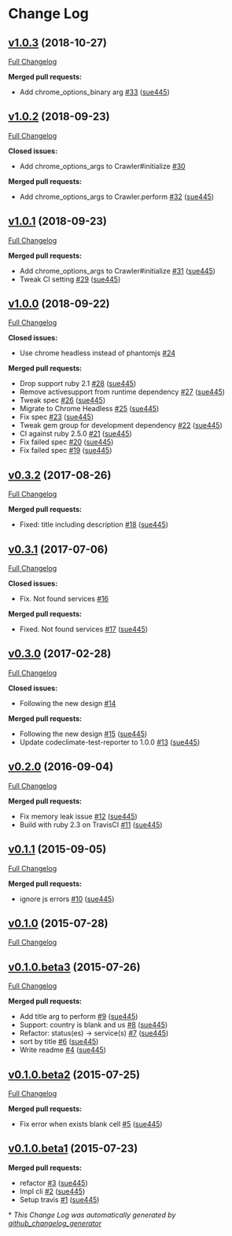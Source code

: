 # Change Log

## [v1.0.3](https://github.com/sue445/apple_system_status/tree/v1.0.3) (2018-10-27)
[Full Changelog](https://github.com/sue445/apple_system_status/compare/v1.0.2...v1.0.3)

**Merged pull requests:**

- Add chrome\_options\_binary arg [\#33](https://github.com/sue445/apple_system_status/pull/33) ([sue445](https://github.com/sue445))

## [v1.0.2](https://github.com/sue445/apple_system_status/tree/v1.0.2) (2018-09-23)
[Full Changelog](https://github.com/sue445/apple_system_status/compare/v1.0.1...v1.0.2)

**Closed issues:**

- Add chrome\_options\_args to Crawler\#initialize [\#30](https://github.com/sue445/apple_system_status/issues/30)

**Merged pull requests:**

- Add chrome\_options\_args to Crawler.perform [\#32](https://github.com/sue445/apple_system_status/pull/32) ([sue445](https://github.com/sue445))

## [v1.0.1](https://github.com/sue445/apple_system_status/tree/v1.0.1) (2018-09-23)
[Full Changelog](https://github.com/sue445/apple_system_status/compare/v1.0.0...v1.0.1)

**Merged pull requests:**

- Add chrome\_options\_args to Crawler\#initialize [\#31](https://github.com/sue445/apple_system_status/pull/31) ([sue445](https://github.com/sue445))
- Tweak CI setting [\#29](https://github.com/sue445/apple_system_status/pull/29) ([sue445](https://github.com/sue445))

## [v1.0.0](https://github.com/sue445/apple_system_status/tree/v1.0.0) (2018-09-22)
[Full Changelog](https://github.com/sue445/apple_system_status/compare/v0.3.2...v1.0.0)

**Closed issues:**

- Use chrome headless instead of phantomjs [\#24](https://github.com/sue445/apple_system_status/issues/24)

**Merged pull requests:**

- Drop support ruby 2.1 [\#28](https://github.com/sue445/apple_system_status/pull/28) ([sue445](https://github.com/sue445))
- Remove activesupport from runtime dependency [\#27](https://github.com/sue445/apple_system_status/pull/27) ([sue445](https://github.com/sue445))
- Tweak spec [\#26](https://github.com/sue445/apple_system_status/pull/26) ([sue445](https://github.com/sue445))
- Migrate to Chrome Headless [\#25](https://github.com/sue445/apple_system_status/pull/25) ([sue445](https://github.com/sue445))
- Fix spec [\#23](https://github.com/sue445/apple_system_status/pull/23) ([sue445](https://github.com/sue445))
- Tweak gem group for development dependency [\#22](https://github.com/sue445/apple_system_status/pull/22) ([sue445](https://github.com/sue445))
- CI against ruby 2.5.0 [\#21](https://github.com/sue445/apple_system_status/pull/21) ([sue445](https://github.com/sue445))
- Fix failed spec [\#20](https://github.com/sue445/apple_system_status/pull/20) ([sue445](https://github.com/sue445))
- Fix failed spec [\#19](https://github.com/sue445/apple_system_status/pull/19) ([sue445](https://github.com/sue445))

## [v0.3.2](https://github.com/sue445/apple_system_status/tree/v0.3.2) (2017-08-26)
[Full Changelog](https://github.com/sue445/apple_system_status/compare/v0.3.1...v0.3.2)

**Merged pull requests:**

- Fixed: title including description [\#18](https://github.com/sue445/apple_system_status/pull/18) ([sue445](https://github.com/sue445))

## [v0.3.1](https://github.com/sue445/apple_system_status/tree/v0.3.1) (2017-07-06)
[Full Changelog](https://github.com/sue445/apple_system_status/compare/v0.3.0...v0.3.1)

**Closed issues:**

- Fix. Not found services [\#16](https://github.com/sue445/apple_system_status/issues/16)

**Merged pull requests:**

- Fixed. Not found services [\#17](https://github.com/sue445/apple_system_status/pull/17) ([sue445](https://github.com/sue445))

## [v0.3.0](https://github.com/sue445/apple_system_status/tree/v0.3.0) (2017-02-28)
[Full Changelog](https://github.com/sue445/apple_system_status/compare/v0.2.0...v0.3.0)

**Closed issues:**

- Following the new design [\#14](https://github.com/sue445/apple_system_status/issues/14)

**Merged pull requests:**

- Following the new design [\#15](https://github.com/sue445/apple_system_status/pull/15) ([sue445](https://github.com/sue445))
- Update codeclimate-test-reporter to 1.0.0 [\#13](https://github.com/sue445/apple_system_status/pull/13) ([sue445](https://github.com/sue445))

## [v0.2.0](https://github.com/sue445/apple_system_status/tree/v0.2.0) (2016-09-04)
[Full Changelog](https://github.com/sue445/apple_system_status/compare/v0.1.1...v0.2.0)

**Merged pull requests:**

- Fix memory leak issue [\#12](https://github.com/sue445/apple_system_status/pull/12) ([sue445](https://github.com/sue445))
- Build with ruby 2.3 on TravisCI [\#11](https://github.com/sue445/apple_system_status/pull/11) ([sue445](https://github.com/sue445))

## [v0.1.1](https://github.com/sue445/apple_system_status/tree/v0.1.1) (2015-09-05)
[Full Changelog](https://github.com/sue445/apple_system_status/compare/v0.1.0...v0.1.1)

**Merged pull requests:**

- ignore js errors [\#10](https://github.com/sue445/apple_system_status/pull/10) ([sue445](https://github.com/sue445))

## [v0.1.0](https://github.com/sue445/apple_system_status/tree/v0.1.0) (2015-07-28)
[Full Changelog](https://github.com/sue445/apple_system_status/compare/v0.1.0.beta3...v0.1.0)

## [v0.1.0.beta3](https://github.com/sue445/apple_system_status/tree/v0.1.0.beta3) (2015-07-26)
[Full Changelog](https://github.com/sue445/apple_system_status/compare/v0.1.0.beta2...v0.1.0.beta3)

**Merged pull requests:**

- Add title arg to perform [\#9](https://github.com/sue445/apple_system_status/pull/9) ([sue445](https://github.com/sue445))
- Support: country is blank and us [\#8](https://github.com/sue445/apple_system_status/pull/8) ([sue445](https://github.com/sue445))
- Refactor: status\(es\) -\> service\(s\) [\#7](https://github.com/sue445/apple_system_status/pull/7) ([sue445](https://github.com/sue445))
- sort by title [\#6](https://github.com/sue445/apple_system_status/pull/6) ([sue445](https://github.com/sue445))
-  Write readme [\#4](https://github.com/sue445/apple_system_status/pull/4) ([sue445](https://github.com/sue445))

## [v0.1.0.beta2](https://github.com/sue445/apple_system_status/tree/v0.1.0.beta2) (2015-07-25)
[Full Changelog](https://github.com/sue445/apple_system_status/compare/v0.1.0.beta1...v0.1.0.beta2)

**Merged pull requests:**

- Fix error when exists blank cell [\#5](https://github.com/sue445/apple_system_status/pull/5) ([sue445](https://github.com/sue445))

## [v0.1.0.beta1](https://github.com/sue445/apple_system_status/tree/v0.1.0.beta1) (2015-07-23)
**Merged pull requests:**

- refactor [\#3](https://github.com/sue445/apple_system_status/pull/3) ([sue445](https://github.com/sue445))
- Impl cli [\#2](https://github.com/sue445/apple_system_status/pull/2) ([sue445](https://github.com/sue445))
- Setup travis [\#1](https://github.com/sue445/apple_system_status/pull/1) ([sue445](https://github.com/sue445))



\* *This Change Log was automatically generated by [github_changelog_generator](https://github.com/skywinder/Github-Changelog-Generator)*